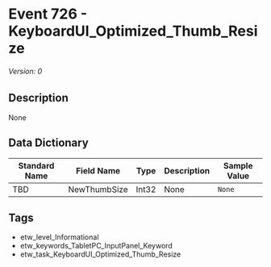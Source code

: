 # Event 726 - KeyboardUI_Optimized_Thumb_Resize
###### Version: 0

## Description
None

## Data Dictionary
|Standard Name|Field Name|Type|Description|Sample Value|
|---|---|---|---|---|
|TBD|NewThumbSize|Int32|None|`None`|

## Tags
* etw_level_Informational
* etw_keywords_TabletPC_InputPanel_Keyword
* etw_task_KeyboardUI_Optimized_Thumb_Resize